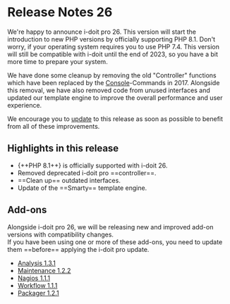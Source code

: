 # Release Notes 26


We're happy to announce i-doit pro 26. This version will start the introduction to new PHP versions by officially supporting PHP 8.1. Don't worry, if your operating system requires you to use PHP 7.4. This version will still be compatible with i-doit until the end of 2023, so you have a bit more time to prepare your system.

We have done some cleanup by removing the old "Controller" functions which have been replaced by the [Console](../../automation-and-integration/cli/console/index.md)-Commands in 2017. Alongside this removal, we have also removed code from unused interfaces and updated our template engine to improve the overall performance and user experience.

We encourage you to [update](../../maintenance-and-operation/update.md) to this release as soon as possible to benefit from all of these improvements.

## Highlights in this release

- {++PHP 8.1++} is officially supported with i-doit 26.
- Removed deprecated i-doit pro ==controller==.
- ==Clean up== outdated interfaces.
- Update of the ==Smarty== template engine.

## Add-ons

Alongside i-doit pro 26, we will be releasing new and improved add-on versions with compatibility changes.<br>
If you have been using one or more of these add-ons, you need to update them ==before== applying the i-doit pro update.

- [Analysis 1.3.1](../../i-doit-pro-add-ons/analysis.md#releases)
- [Maintenance 1.2.2](../../i-doit-pro-add-ons/maintenance.md#releases)
- [Nagios 1.1.1](../../automation-and-integration/network-monitoring/nagios.md)
- [Workflow 1.1.1](../../i-doit-pro-add-ons/workflow.md#releases)
- [Packager 1.2.1](../../i-doit-pro-add-ons/add-on-packager.md#releases)

